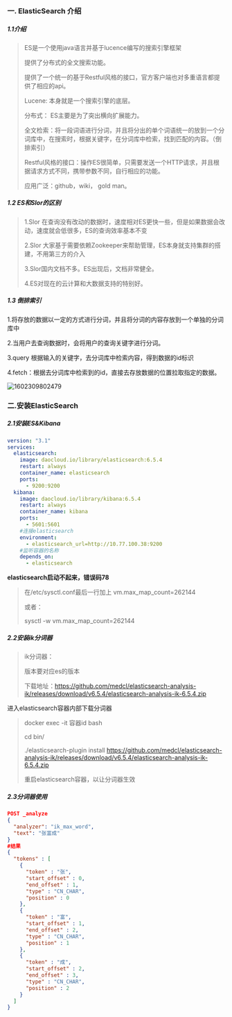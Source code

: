 ### 一. ElasticSearch 介绍

##### 1.1介绍

> ES是一个使用java语言并基于lucence编写的搜索引擎框架
>
> 提供了分布式的全文搜索功能。
>
> 提供了一个统一的基于Restful风格的接口，官方客户端也对多重语言都提供了相应的api。
>
> Lucene: 本身就是一个搜索引擎的底层。
>
> 分布式： ES主要是为了突出横向扩展能力。
>
> 全文检索：将一段词语进行分词，并且将分出的单个词语统一的放到一个分词库中，在搜索时，根据关键字，在分词库中检索，找到匹配的内容。（倒排索引）
>
> Restful风格的接口：操作ES很简单，只需要发送一个HTTP请求，并且根据请求方式不同，携带参数不同，自行相应的功能。
>
> 应用广泛：github，wiki， gold man。

##### 1.2 ES和Slor的区别

> 1.Slor 在查询没有改动的数据时，速度相对ES更快一些，但是如果数据会改动，速度就会低很多，ES的查询效率基本不变
>
> 2.Slor 大家基于需要依赖Zookeeper来帮助管理，ES本身就支持集群的搭建，不用第三方的介入
>
> 3.Slor国内文档不多。ES出现后，文档非常健全。
>
> 4.ES对现在的云计算和大数据支持的特别好。

##### 1.3 倒排索引

 1.将存放的数据以一定的方式进行分词，并且将分词的内容存放到一个单独的分词库中

 2.当用户去查询数据时，会将用户的查询关键字进行分词。

 3.query 根据输入的关键字，去分词库中检索内容，得到数据的id标识

 4.fetch：根据去分词库中检索到的id，直接去存放数据的位置拉取指定的数据。

![1602309802479](C:\Users\konata\AppData\Roaming\Typora\typora-user-images\1602309802479.png)

### 二.安装ElasticSearch

##### 2.1安装ES&Kibana

```yml
version: "3.1"
services:
  elasticsearch:
    image: daocloud.io/library/elasticsearch:6.5.4
    restart: always
    container_name: elasticsearch
    ports:
      - 9200:9200
  kibana:
    image: daocloud.io/library/kibana:6.5.4
    restart: always
    container_name: kibana
    ports:
      - 5601:5601
    #连接elasticsearch
    environment:
      - elasticsearch_url=http://10.77.100.38:9200
    #监听容器的名称
    depends_on:
      - elasticsearch
```

**elasticsearch启动不起来，错误码78**

> 在/etc/sysctl.conf最后一行加上 vm.max_map_count=262144
>
> 或者：
>
> sysctl -w vm.max_map_count=262144

##### 2.2安装ik分词器

> ik分词器：
>
> 版本要对应es的版本
>
> 下载地址：https://github.com/medcl/elasticsearch-analysis-ik/releases/download/v6.5.4/elasticsearch-analysis-ik-6.5.4.zip

进入elasticsearch容器内部下载分词器

> docker exec -it 容器id bash
>
> cd  bin/
>
> ./elasticsearch-plugin install https://github.com/medcl/elasticsearch-analysis-ik/releases/download/v6.5.4/elasticsearch-analysis-ik-6.5.4.zip
>
> 重启elasticsearch容器，以让分词器生效

##### 2.3分词器使用

```json
POST _analyze
{
  "analyzer": "ik_max_word",
  "text": "张富成"
}
#结果
{
  "tokens" : [
    {
      "token" : "张",
      "start_offset" : 0,
      "end_offset" : 1,
      "type" : "CN_CHAR",
      "position" : 0
    },
    {
      "token" : "富",
      "start_offset" : 1,
      "end_offset" : 2,
      "type" : "CN_CHAR",
      "position" : 1
    },
    {
      "token" : "成",
      "start_offset" : 2,
      "end_offset" : 3,
      "type" : "CN_CHAR",
      "position" : 2
    }
  ]
}
```

